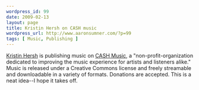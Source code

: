 ```yaml
--- 
wordpress_id: 99
date: 2009-02-13
layout: page
title: Kristin Hersh on CASH music
wordpress_url: http://www.aaronsumner.com/?p=99
tags: [ Music, Publishing ]
---
```

[Kristin Hersh](http://kristinhersh.cashmusic.org/) is publishing music on <a href="http://cashmusic.org/">CASH Music</a>, a "non-profit-organization dedicated to improving the music experience for artists and listeners alike." Music is released under a Creative Commons license and freely streamable and downloadable in a variety of formats. Donations are accepted. This is a neat idea--I hope it takes off.
